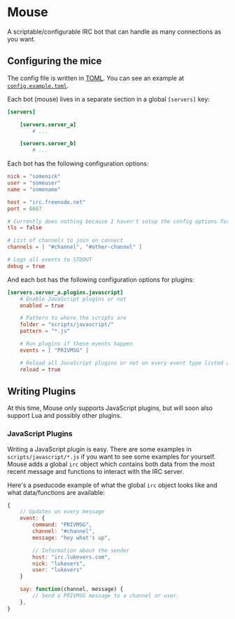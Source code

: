 # Mouse

A scriptable/configurable IRC bot that can handle as many connections as you want.

## Configuring the mice

The config file is written in [TOML](https://github.com/toml-lang/toml). You can see an example at [`config.example.toml`](./config.example.toml).

Each bot (mouse) lives in a separate section in a global `[servers]` key:

```toml
[servers]

    [servers.server_a]
        # ...

    [servers.server_b]
        # ...
```

Each bot has the following configuration options:

```toml
nick = "somenick"
user = "someuser"
name = "somename"

host = "irc.freenode.net"
port = 6667

# Currently does nothing because I haven't setup the config options for TLS
tls = false

# List of channels to join on connect
channels = [ "#channel", "#other-channel" ]

# Logs all events to STDOUT
debug = true
```

And each bot has the following configuration options for plugins:

```toml
[servers.server_a.plugins.javascript]
    # Enable JavaScript plugins or not
    enabled = true

    # Pattern to where the scripts are
    folder = "scripts/javascript/"
    pattern = "*.js"

    # Run plugins if these events happen
    events = [ "PRIVMSG" ]

    # Reload all JavaScript plugins or not on every event type listed above
    reload = true
```

## Writing Plugins

At this time, Mouse only supports JavaScript plugins, but will soon also support Lua and possibly other plugins.

### JavaScript Plugins

Writing a JavaScript plugin is easy. There are some examples in `scripts/javascript/*.js` if you want to see some examples for yourself. Mouse adds a global `irc` object which contains both data from the most recent message and functions to interact with the IRC server.

Here's a pseducode example of what the global `irc` object looks like and what data/functions are available:

```javascript
{
    // Updates on every message
    event: {
        command: "PRIVMSG",
        channel: "#channel",
        message: "hey what's up",

        // Information about the sender
        host: "irc.lukevers.com",
        nick: "lukevers",
        user: "lukevers"
    }

    say: function(channel, message) {
        // Send a PRIVMSG message to a channel or user.
    },
}
```
